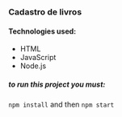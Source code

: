 

### Cadastro de livros

#### Technologies used:

* HTML
* JavaScript 
* Node.js 


##### to run this project you must:

```` npm install ```` 
and then 
```` npm start ````

